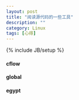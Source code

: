 ```yaml
---
layout: post
title: "阅读源代码的一些工具"
description: ""
category: Linux
tags: [心得]
---
```

{% include JB/setup %}
#### cflow ####
#### global ####
#### egypt ####
